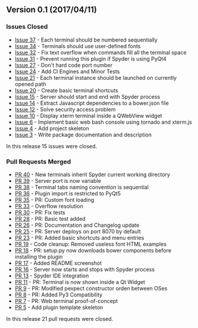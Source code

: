 ## Version 0.1 (2017/04/11)

### Issues Closed

* [Issue 37](https://github.com/spyder-ide/spyder-terminal/issues/37) - Each terminal should be numbered sequentially
* [Issue 34](https://github.com/spyder-ide/spyder-terminal/issues/34) - Terminals should use user-defined fonts
* [Issue 32](https://github.com/spyder-ide/spyder-terminal/issues/32) - Fix text overflow when commands fill all the terminal space
* [Issue 31](https://github.com/spyder-ide/spyder-terminal/issues/31) - Prevent running this plugin if Spyder is using PyQt4
* [Issue 27](https://github.com/spyder-ide/spyder-terminal/issues/27) - Don't hard code port number
* [Issue 24](https://github.com/spyder-ide/spyder-terminal/issues/24) - Add CI Engines and Minor Tests
* [Issue 21](https://github.com/spyder-ide/spyder-terminal/issues/21) - Each terminal instance should be launched on currently opened path
* [Issue 20](https://github.com/spyder-ide/spyder-terminal/issues/20) - Create basic terminal shortcuts
* [Issue 15](https://github.com/spyder-ide/spyder-terminal/issues/15) - Server should start and end with Spyder process
* [Issue 14](https://github.com/spyder-ide/spyder-terminal/issues/14) - Extract Javascript dependencies to a bower.json file
* [Issue 12](https://github.com/spyder-ide/spyder-terminal/issues/12) - Solve security access problem
* [Issue 10](https://github.com/spyder-ide/spyder-terminal/issues/10) - Display xterm terminal inside a QWebView widget
* [Issue 6](https://github.com/spyder-ide/spyder-terminal/issues/6) - Implement basic web bash console using tornado and xterm.js
* [Issue 4](https://github.com/spyder-ide/spyder-terminal/issues/4) - Add project skeleton
* [Issue 3](https://github.com/spyder-ide/spyder-terminal/issues/3) - Write package documentation and description

In this release 15 issues were closed.

### Pull Requests Merged

* [PR 40](https://github.com/spyder-ide/spyder-terminal/pull/40) - New terminals inherit Spyder current working directory
* [PR 39](https://github.com/spyder-ide/spyder-terminal/pull/39) - Server port is now variable
* [PR 38](https://github.com/spyder-ide/spyder-terminal/pull/38) - Terminal tabs naming convention is sequential
* [PR 36](https://github.com/spyder-ide/spyder-terminal/pull/36) - Plugin import is restricted to PyQt5
* [PR 35](https://github.com/spyder-ide/spyder-terminal/pull/35) - PR: Custom font loading
* [PR 33](https://github.com/spyder-ide/spyder-terminal/pull/33) - Overflow resolution
* [PR 30](https://github.com/spyder-ide/spyder-terminal/pull/30) - PR: Fix tests
* [PR 28](https://github.com/spyder-ide/spyder-terminal/pull/28) - PR: Basic test added
* [PR 26](https://github.com/spyder-ide/spyder-terminal/pull/26) - PR: Documentation and Changelog update
* [PR 25](https://github.com/spyder-ide/spyder-terminal/pull/25) - PR: Server deploys on port 8070 by default
* [PR 23](https://github.com/spyder-ide/spyder-terminal/pull/23) - PR: Added basic shortcuts and menu entries
* [PR 19](https://github.com/spyder-ide/spyder-terminal/pull/19) - Code cleanup: Removed useless font HTML examples
* [PR 18](https://github.com/spyder-ide/spyder-terminal/pull/18) - PR: setup.py now downloads bower components before installing the plugin
* [PR 17](https://github.com/spyder-ide/spyder-terminal/pull/17) - Added README screenshot
* [PR 16](https://github.com/spyder-ide/spyder-terminal/pull/16) - Server now starts and stops with Spyder process
* [PR 13](https://github.com/spyder-ide/spyder-terminal/pull/13) - Spyder IDE integration
* [PR 11](https://github.com/spyder-ide/spyder-terminal/pull/11) - PR: Terminal is now shown inside a Qt Widget
* [PR 9](https://github.com/spyder-ide/spyder-terminal/pull/9) - PR: Modified pexpect constructor orden between OSes
* [PR 8](https://github.com/spyder-ide/spyder-terminal/pull/8) - PR: Added Py3 Compatibility
* [PR 7](https://github.com/spyder-ide/spyder-terminal/pull/7) - PR: Web terminal proof-of-concept
* [PR 5](https://github.com/spyder-ide/spyder-terminal/pull/5) - Add plugin template skeleton

In this release 21 pull requests were closed.
